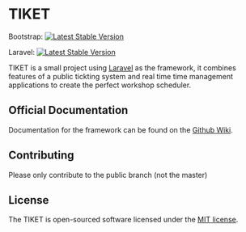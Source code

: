 # TIKET
Bootstrap: [![Latest Stable Version](https://poser.pugx.org/twbs/bootstrap/v/stable)](https://packagist.org/packages/twbs/bootstrap)

Laravel: [![Latest Stable Version](https://poser.pugx.org/laravel/laravel/v/stable)](https://packagist.org/packages/laravel/laravel)

TIKET is a small project using [Laravel](https://laravel.com) as the framework, it combines features of a public tickting system and real time time management applications to create the perfect workshop scheduler.

## Official Documentation

Documentation for the framework can be found on the [Github Wiki](https://github.com/GrouchyBear/Tech-IT/wiki/).

## Contributing

Please only contribute to the public branch (not the master)


## License

The TIKET is open-sourced software licensed under the [MIT license](http://opensource.org/licenses/MIT).
